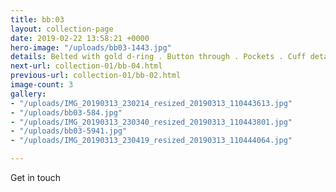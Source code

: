 ```yaml
---
title: bb:03
layout: collection-page
date: 2019-02-22 13:58:21 +0000
hero-image: "/uploads/bb03-1443.jpg"
details: Belted with gold d-ring . Button through . Pockets . Cuff detail
next-url: collection-01/bb-04.html
previous-url: collection-01/bb-02.html
image-count: 3
gallery:
- "/uploads/IMG_20190313_230214_resized_20190313_110443613.jpg"
- "/uploads/bb03-584.jpg"
- "/uploads/IMG_20190313_230340_resized_20190313_110443801.jpg"
- "/uploads/bb03-5941.jpg"
- "/uploads/IMG_20190313_230419_resized_20190313_110444064.jpg"

---
```

Get in touch